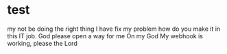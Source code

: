 # test

my not be doing the right thing
I have fix my problem
how do you make it in this IT job.
God please open a way for me
On my God
My webhook is working, please the Lord
